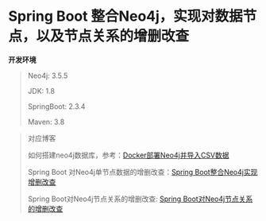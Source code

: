 # Spring Boot 整合Neo4j，实现对数据节点，以及节点关系的增删改查


**开发环境**
> Neo4j: 3.5.5
>
> JDK: 1.8
>
> SpringBoot: 2.3.4
>
> Maven: 3.8
> 



> 对应博客
> 
> 如何搭建neo4j数据库，参考：[Docker部署Neo4j并导入CSV数据](https://georgechan95.github.io/blog/5c93903a.html)
> 
> Spring Boot 对Neo4j单节点数据的增删改查：[Spring Boot整合Neo4j实现增删改查](https://georgechan95.github.io/blog/7dc0fcde.html)
> 
> Spring Boot对Neo4j节点关系的增删改查: [Spring Boot对Neo4j节点关系的增删改查](https://georgechan95.github.io/blog/a3b0b090.html)
